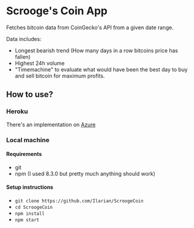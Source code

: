 # Scrooge's Coin App

Fetches bitcoin data from CoinGecko's API from a given date range.

Data includes:
- Longest bearish trend (How many days in a row bitcoins price has fallen)
- Highest 24h volume
- "Timemachine" to evaluate what would have been the best day to buy and sell bitcoin
  for maximum profits.

## How to use?

### Heroku
There's an implementation on [Azure](https://gray-forest-004cabe03.2.azurestaticapps.net/)

### Local machine

#### Requirements
- git
- npm (I used 8.3.0 but pretty much anything should work)

#### Setup instructions
- `git clone https://github.com/Ilarian/ScroogeCoin`
- `cd ScroogeCoin`
- `npm install`
- `npm start`
